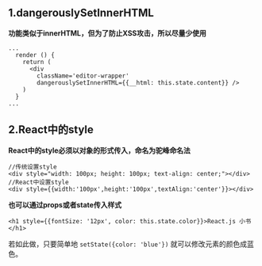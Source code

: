 ## 1.dangerouslySetInnerHTML

**功能类似于innerHTML，但为了防止XSS攻击，所以尽量少使用**

```react
...
  render () {
    return (
      <div
        className='editor-wrapper'
        dangerouslySetInnerHTML={{__html: this.state.content}} />
    )
  }
...
```

## 2.React中的style

**React中的style必须以对象的形式传入，命名为驼峰命名法**

```react
//传统设置style
<div style="width: 100px; height: 100px; text-align: center;"></div>
//React中设置style
<div style={{width:'100px',height:'100px',textAlign:'center'}}></div>
```

**也可以通过props或者state传入样式**

```react
<h1 style={{fontSize: '12px', color: this.state.color}}>React.js 小书</h1>
```

若如此做，只要简单地 `setState({color: 'blue'})` 就可以修改元素的颜色成蓝色。

